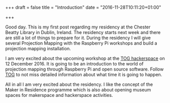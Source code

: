 +++
draft = false
title = "Introduction"
date = "2016-11-28T10:11:20+01:00"

+++

Good day. This is my first post regarding my residency at the Chester Beatty Library in Dublin, Ireland. The residency starts next week and there are still a lot of things to prepare for it. During the residency I will give several Projection Mapping with the Raspberry Pi workshops and build a projection mapping installation. 

I am very excited about the upcoming workshop at the [TOG hackerspace](https://www.tog.ie/) on 12 December 2016. It is going to be an introduction to the world of projection mapping through Raspberry Pi and open source software. Follow [TOG](https://twitter.com/TOG_Dublin) to not miss detailed information about what time it is going to happen.

All in all I am very excited about the residency. I like the concept of the Maker in Residence programme which is also about opening museum spaces for makerspace and hackerspace activities.
